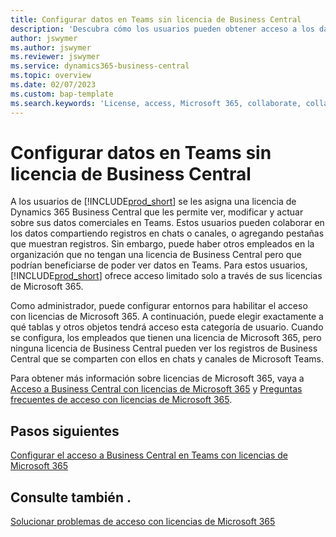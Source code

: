 ```yaml
---
title: Configurar datos en Teams sin licencia de Business Central
description: 'Descubra cómo los usuarios pueden obtener acceso a los datos de Business Central en chats y canales de Microsoft Teams, con tan solo una licencia de Microsoft 365, pero sin licencia de Business Central.'
author: jswymer
ms.author: jswymer
ms.reviewer: jswymer
ms.service: dynamics365-business-central
ms.topic: overview
ms.date: 02/07/2023
ms.custom: bap-template
ms.search.keywords: 'License, access, Microsoft 365, collaborate, collaboration, Teams, Microsoft Teams'
---
```


# <a name="access-data-in-teams-without-business-central-license"></a>Configurar datos en Teams sin licencia de Business Central

A los usuarios de [!INCLUDE[prod_short](includes/prod_short.md)] se les asigna una licencia de Dynamics 365 Business Central que les permite ver, modificar y actuar sobre sus datos comerciales en Teams. Estos usuarios pueden colaborar en los datos compartiendo registros en chats o canales, o agregando pestañas que muestran registros. Sin embargo, puede haber otros empleados en la organización que no tengan una licencia de Business Central pero que podrían beneficiarse de poder ver datos en Teams. Para estos usuarios, [!INCLUDE[prod_short](includes/prod_short.md)] ofrece acceso limitado solo a través de sus licencias de Microsoft 365.  

Como administrador, puede configurar entornos para habilitar el acceso con licencias de Microsoft 365. A continuación, puede elegir exactamente a qué tablas y otros objetos tendrá acceso esta categoría de usuario. Cuando se configura, los empleados que tienen una licencia de Microsoft 365, pero ninguna licencia de Business Central pueden ver los registros de Business Central que se comparten con ellos en chats y canales de Microsoft Teams.

Para obtener más información sobre licencias de Microsoft 365, vaya a [Acceso a Business Central con licencias de Microsoft 365](admin-access-with-m365-license.md) y [Preguntas frecuentes de acceso con licencias de Microsoft 365](admin-access-with-m365-license-faq.md).

## <a name="next-steps"></a>Pasos siguientes

[Configurar el acceso a Business Central en Teams con licencias de Microsoft 365](admin-access-with-m365-license-setup.md)  

## <a name="see-also"></a>Consulte también .

[Solucionar problemas de acceso con licencias de Microsoft 365](admin-access-with-m365-license-troubleshooting.md)  
